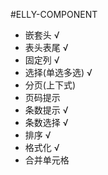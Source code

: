 #ELLY-COMPONENT

* 嵌套头 √
* 表头表尾 √
* 固定列 √
* 选择(单选多选) √
* 分页(上下式)
* 页码提示
* 条数提示 √
* 条数选择 √
* 排序 √
* 格式化 √
* 合并单元格

